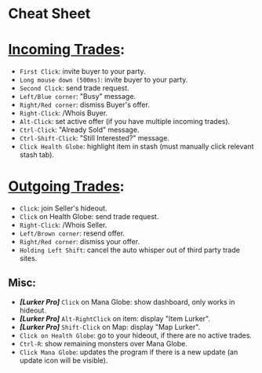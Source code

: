 # Cheat Sheet

# [Incoming Trades](https://docs.google.com/presentation/d/1XhaSSNAFGxzouc5amzAW8c_6ifToNjnsQq5UmNgLXoo/present?slide=id.g6e2508016e_0_0):


- `First Click`: invite buyer to your party.
- `Long mouse down (500ms)`: invite buyer to your party.
- `Second Click`: send trade request.
- `Left/Blue corner`: "Busy" message.
- `Right/Red corner`: dismiss Buyer's offer.
- `Right-Click`: /Whois Buyer.
- `Alt-Click`: set active offer (if you have multiple incoming trades).
- `Ctrl-Click`: "Already Sold" message.
- `Ctrl-Shift-Click`: "Still Interested?" message.
- `Click Health Globe`: highlight item in stash (must manually click relevant stash tab).


# [Outgoing Trades](https://docs.google.com/presentation/d/1XhaSSNAFGxzouc5amzAW8c_6ifToNjnsQq5UmNgLXoo/present?slide=id.g701d3dad04_0_23):

- `Click`: join Seller's hideout.
- `Click` on Health Globe: send trade request.
- `Right-Click`: /Whois Seller.
- `Left/Brown corner`: resend offer.
- `Right/Red corner`: dismiss your offer.
- `Holding Left Shift`: cancel the auto whisper out of third party trade sites.

Misc:
---
- ***[Lurker Pro]*** `Click` on Mana Globe: show dashboard, only works in hideout.
- ***[Lurker Pro]*** `Alt-RightClick` on item: display "Item Lurker".
- ***[Lurker Pro]*** `Shift-Click` on Map: display "Map Lurker".
- `Click on Health Globe`: go to your hideout, if there are no active trades.
- `Ctrl-R`: show remaining monsters over Mana Globe.
- `Click Mana Globe`: updates the program if there is a new update (an update icon will be visible).
